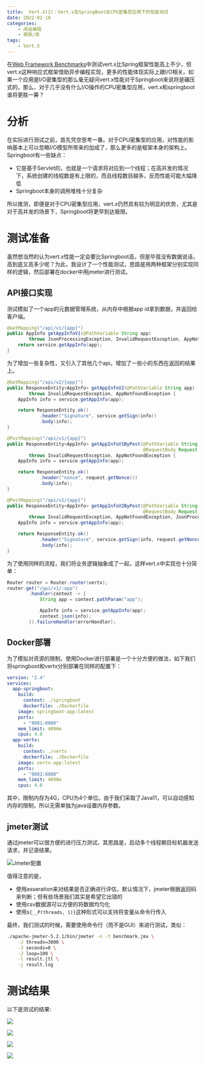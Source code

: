 ```yaml
---
title:  Vert.X(2)：Vert.x及SpringBoot在CPU密集型应用下的性能测试
date: 2022-02-18
categories:  
    - 闲话编程
    - 框架/库
tags:
    - Vert.X
---
```

在[Web Framework Benchmarks](https://www.techempower.com)中测试vert.x比Spring框架性能高上不少，但vert.x这种响应式框架借助异步编程实现，更多的性能体现实际上跟I/O相关。如果一个应用是I/O密集型的那么毫无疑问vert.x性能对于Springboot来说将是碾压式的，那么，对于几乎没有什么I/O操作的CPU密集型应用，vert.x和springboot谁将更胜一筹？

<!-- more -->
# 分析
在实际进行测试之前，首先凭空思考一番。对于CPU密集型的应用，对性能的影响基本上可以忽略I/O模型所带来的加成了，那么更多的是框架本身的架构上。Springboot有一些缺点：

* 它是基于Servlet的，也就是一个请求将对应到一个线程；在高并发的情况下，系统创建的线程数是有上限的，而且线程数目越多，反而性能可能大幅降低
* Springboot本身的调用堆栈十分复杂

所以推测，即便是对于CPU密集型应用，vert.x仍然具有较为明显的优势，尤其是对于高并发的场景下，Springboot将更早到达极限。

# 测试准备
虽然想当然的认为vert.x性能一定会要比Springboot高，但是毕竟没有数据说话，高到底又高多少呢？为此，我设计了一个性能测试，思路是用两种框架分别实现同样的逻辑，然后部署在docker中用jmeter进行测试。

## API接口实现
测试模拟了一个app的元数据管理系统，从内存中根据app id拿到数据，并返回给客户端。

```java
@GetMapping("/api/v1/{app}")
public AppInfo getAppInfoV1(@PathVariable String app)
        throws JsonProcessingException, InvalidRequestException, AppNotFoundException {
    return service.getAppInfo(app);
}
```

为了增加一些复杂性，又引入了其他几个api，增加了一些小的东西在返回的结果上。

```java
@GetMapping("/api/v2/{app}")
public ResponseEntity<AppInfo> getAppInfoV2(@PathVariable String app)
        throws InvalidRequestException, AppNotFoundException {
    AppInfo info = service.getAppInfo(app);

    return ResponseEntity.ok()
            .header("Signature", service.getSign(info))
            .body(info);
}

@PostMapping("/api/v1/{app}")
public ResponseEntity<AppInfo> getAppInfoV1ByPost(@PathVariable String app,
                                                  @RequestBody Request request)
        throws InvalidRequestException, AppNotFoundException {
    AppInfo info = service.getAppInfo(app);

    return ResponseEntity.ok()
            .header("nonce", request.getNonce())
            .body(info);
}

@PostMapping("/api/v2/{app}")
public ResponseEntity<AppInfo> getAppInfoV2ByPost(@PathVariable String app,
                                                  @RequestBody Request request)
        throws InvalidRequestException, AppNotFoundException, JsonProcessingException {
    AppInfo info = service.getAppInfo(app);

    return ResponseEntity.ok()
            .header("Signature", service.getSign(info, request.getNonce()))
            .body(info);
}
```

为了使用同样的流程，我们将业务逻辑抽象成了一起，这样vert.x中实现也十分简单：

```java
Router router = Router.router(vertx);
router.get("/api/v1/:app")
        .handler(context -> {
            String app = context.pathParam("app");

            AppInfo info = service.getAppInfo(app);
            context.json(info);
        }).failureHandler(errorHandler);
```

## Docker部署

为了模拟对资源的限制，使用Docker进行部署是一个十分方便的做法，如下我们将springboot和vertx分别部署在同样的配置下：

```yaml
version: "2.4"
services:
  app-springboot:
    build:
      context: ./springboot
      dockerfile: ./Dockerfile
    image: springboot-app:latest
    ports:
      - "8081:8080"
    mem_limit: 4096m
    cpus: 4.0
  app-vertx:
    build:
      context: ./vertx
      dockerfile: ./Dockerfile
    image: vertx-app:latest
    ports:
      - "8082:8080"
    mem_limit: 4096m
    cpus: 4.0
```

其中，限制内存为4G，CPU为4个单位。由于我们采取了Java11，可以自动感知内存的限制，所以无需单独为java设置内存参数。

## jmeter测试
通过jmeter可以很方便的进行压力测试，其思路是，启动多个线程朝目标机器发送请求，并记录结果。

![Jmeter配置](/images/Jmeter-testplan.png)

值得注意的是，

* 使用asseration来对结果是否正确进行评估，默认情况下，jmeter根据返回码来判断；但有些场景我们其实是希望它出错的
* 使用csv数据源可以方便的将数据均匀化
* 使用`${__P(threads, 1)}`这种形式可以支持将变量从命令行传入

最终，我们测试的时候，需要使用命令行（而不是GUI）来进行测试，类似：

```bash
./apache-jmeter-5.2.1/bin/jmeter -n -t benchmark.jmx \
    -J threads=3000 \
    -J seconds=0 \
    -J loop=100 \
    -l result.jtl \
    -j result.log
```

# 测试结果

以下是测试的结果:

![](/images/Vertx-qps.png)

![](/images/Vertx-rt.png)

![](/images/Vertx-mrt.png)

![](/images/Vertx-err.png)